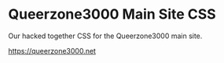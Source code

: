 # Queerzone3000 Main Site CSS

Our hacked together CSS for the Queerzone3000 main site. 

https://queerzone3000.net
